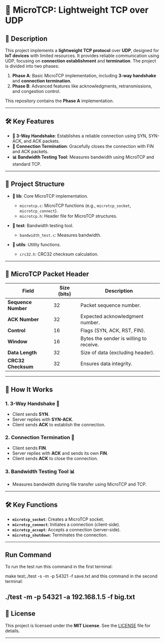 # 🚀 MicroTCP: Lightweight TCP over UDP

## 📝 Description

This project implements a **lightweight TCP protocol** over **UDP**, designed for **IoT devices** with limited resources. It provides reliable communication using UDP, focusing on **connection establishment** and **termination**. The project is divided into two phases:

1. **Phase A**: Basic MicroTCP implementation, including **3-way handshake** and **connection termination**.
2. **Phase B**: Advanced features like acknowledgments, retransmissions, and congestion control.

This repository contains the **Phase A** implementation.

---

## 🛠️ Key Features

- **🔗 3-Way Handshake**: Establishes a reliable connection using SYN, SYN-ACK, and ACK packets.
- **🚪 Connection Termination**: Gracefully closes the connection with FIN and ACK packets.
- **📊 Bandwidth Testing Tool**: Measures bandwidth using MicroTCP and standard TCP.

---

## 📂 Project Structure

- **📁 lib**: Core MicroTCP implementation.
  - `microtcp.c`: MicroTCP functions (e.g., `microtcp_socket`, `microtcp_connect`).
  - `microtcp.h`: Header file for MicroTCP structures.
  
- **📁 test**: Bandwidth testing tool.
  - `bandwidth_test.c`: Measures bandwidth.

- **📁 utils**: Utility functions.
  - `crc32.h`: CRC32 checksum calculation.

---

## 🧩 MicroTCP Packet Header

| Field               | Size (bits) | Description                          |
|---------------------|-------------|--------------------------------------|
| **Sequence Number** | 32          | Packet sequence number.              |
| **ACK Number**      | 32          | Expected acknowledgment number.      |
| **Control**         | 16          | Flags (SYN, ACK, RST, FIN).          |
| **Window**          | 16          | Bytes the sender is willing to receive. |
| **Data Length**     | 32          | Size of data (excluding header).     |
| **CRC32 Checksum**  | 32          | Ensures data integrity.              |

---

## 🚀 How It Works

### 1. **3-Way Handshake** 🤝
- Client sends **SYN**.
- Server replies with **SYN-ACK**.
- Client sends **ACK** to establish the connection.

### 2. **Connection Termination** 🚪
- Client sends **FIN**.
- Server replies with **ACK** and sends its own **FIN**.
- Client sends **ACK** to close the connection.

### 3. **Bandwidth Testing Tool** 📊
- Measures bandwidth during file transfer using MicroTCP and TCP.

---

## 🛠️ Key Functions

- **`microtcp_socket`**: Creates a MicroTCP socket.
- **`microtcp_connect`**: Initiates a connection (client-side).
- **`microtcp_accept`**: Accepts a connection (server-side).
- **`microtcp_shutdown`**: Terminates the connection.
---
## Run Command

To run the test run this command in the first terminal:

make test;./test -s -m -p 54321 -f save.txt
and this command in the second terminal:

./test -m  -p 54321 -a 192.168.1.5 -f big.txt
---

## 📜 License

This project is licensed under the **MIT License**. See the [LICENSE](LICENSE) file for details.

---
